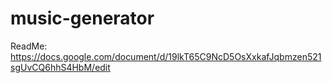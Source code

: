 # music-generator
ReadMe: https://docs.google.com/document/d/19lkT65C9NcD5OsXxkafJqbmzen521sgUvCQ6hhS4HbM/edit
